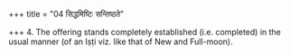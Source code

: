 +++
title = "04 सिद्धमिष्टिः सन्तिष्ठते"

+++
4. The offering stands completely established (i.e. completed) in the usual manner (of an Iṣṭi viz. like that of New and Full-moon).
